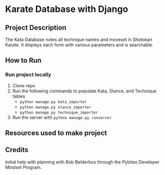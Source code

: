 # Karate Database with Django

## Project Description
The Kata Database notes all technique names and moveset in Shotokan Karate.
It displays each form with various parameters and is searchable. 

## How to Run
### Run project locally
1. Clone repo
2. Run the following commands to populate Kata, Stance, and Technique tables
    - `python manage.py kata_importer`
    - `python manage.py stance_importer`
    - `python manage.py technique_importer`
3. Run the server with `python manage.py runserver`
## Resources used to make project

## Credits
Initial help with planning with Bob Belderbos through the Pybites Developer 
Mindset Program. 